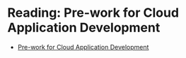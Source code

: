 # Reading: Pre-work for Cloud Application Development

- [Pre-work for Cloud Application Development](https://cf-courses-data.s3.us.cloud-object-storage.appdomain.cloud/IBMDeveloperSkillsNetwork-PY0222EN-SkillsNetwork/labs/FinalProject_Coursera/3-capstone-prework-instructional-lab.md.html?origin=www.coursera.org)